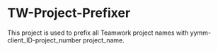 TW-Project-Prefixer
===================
This project is used to prefix all Teamwork project names with yymm-client_ID-project_number project_name.
